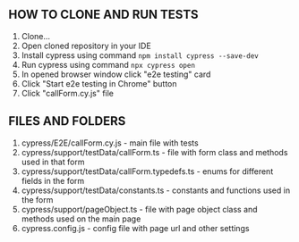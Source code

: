 ## HOW TO CLONE AND RUN TESTS
1. Clone...
2. Open cloned repository in your IDE
3. Install cypress using command `npm install cypress --save-dev`
4. Run cypress using command `npx cypress open`
5. In opened browser window click "e2e testing" card
6. Click "Start e2e testing in Chrome" button
7. Click "callForm.cy.js" file

## FILES AND FOLDERS
1. cypress/E2E/callForm.cy.js - main file with tests
2. cypress/support/testData/callForm.ts - file with form class and methods used in that form
3. cypress/support/testData/callForm.typedefs.ts - enums for different fields in the form
4. cypress/support/testData/constants.ts - constants and functions used in the form
5. cypress/support/pageObject.ts - file with page object class and methods used on the main page
6. cypress.config.js - config file with page url and other settings
